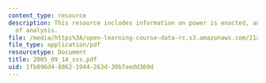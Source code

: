 ```yaml
---
content_type: resource
description: This resource includes information on power is enacted, and three levels
  of analysis.
file: /media/https%3A/open-learning-course-data-rc.s3.amazonaws.com/21a-245j-power-interpersonal-organizational-and-global-dimensions-fall-2005/1fb896d488621944263d30b7aedd369d_2005_09_14_sss.pdf
file_type: application/pdf
resourcetype: Document
title: 2005_09_14_sss.pdf
uid: 1fb896d4-8862-1944-263d-30b7aedd369d
---
```


